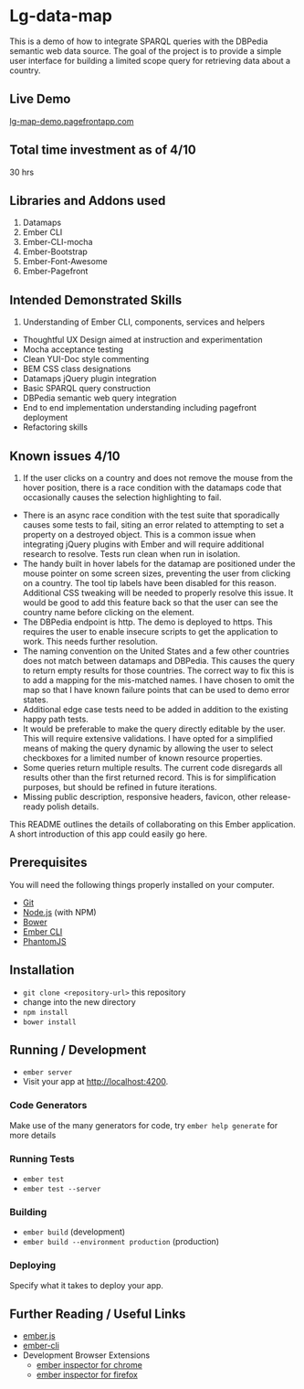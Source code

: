# Lg-data-map

This is a demo of how to integrate SPARQL queries with the DBPedia semantic web data source. The goal of the project is to provide a simple user interface for building a limited scope query for retrieving data about a country.

## Live Demo
[lg-map-demo.pagefrontapp.com](https://lg-map-demo.pagefrontapp.com)

## Total time investment as of 4/10
30 hrs

## Libraries and Addons used
1. Datamaps
2. Ember CLI
2. Ember-CLI-mocha
3. Ember-Bootstrap
4. Ember-Font-Awesome
5. Ember-Pagefront

## Intended Demonstrated Skills
1. Understanding of Ember CLI, components, services and helpers
- Thoughtful UX Design aimed at instruction and experimentation
- Mocha acceptance testing
- Clean YUI-Doc style commenting
- BEM CSS class designations
- Datamaps jQuery plugin integration
- Basic SPARQL query construction
- DBPedia semantic web query integration
- End to end implementation understanding including pagefront deployment
- Refactoring skills

## Known issues 4/10
1. If the user clicks on a country and does not remove the mouse from the hover position, there is a race condition with the datamaps code that occasionally causes the selection highlighting to fail.
- There is an async race condition with the test suite that sporadically causes some tests to fail, siting an error related to attempting to set a property on a destroyed object. This is a common issue when integrating jQuery plugins with Ember and will require additional research to resolve. Tests run clean when run in isolation.
- The handy built in hover labels for the datamap are positioned under the mouse pointer on some screen sizes, preventing the user from clicking on a country. The tool tip labels have been disabled for this reason. Additional CSS tweaking will be needed to properly resolve this issue. It would be good to add this feature back so that the user can see the country name before clicking on the element.
- The DBPedia endpoint is http. The demo is deployed to https. This requires the user to enable insecure scripts to get the application to work. This needs further resolution. 
- The naming convention on the United States and a few other countries does not match between datamaps and DBPedia. This causes the query to return empty results for those countries. The correct way to fix this is to add a mapping for the mis-matched names. I have chosen to omit the map so that I have known failure points that can be used to demo error states.
- Additional edge case tests need to be added in addition to the existing happy path tests.
- It would be preferable to make the query directly editable by the user. This will require extensive validations. I have opted for a simplified means of making the query dynamic by allowing the user to select checkboxes for a limited number of known resource properties.
- Some queries return multiple results. The current code disregards all results other than the first returned record. This is for simplification purposes, but should be refined in future iterations.
- Missing public description, responsive headers, favicon, other release-ready polish details.

This README outlines the details of collaborating on this Ember application.
A short introduction of this app could easily go here.

## Prerequisites

You will need the following things properly installed on your computer.

* [Git](http://git-scm.com/)
* [Node.js](http://nodejs.org/) (with NPM)
* [Bower](http://bower.io/)
* [Ember CLI](http://www.ember-cli.com/)
* [PhantomJS](http://phantomjs.org/)

## Installation

* `git clone <repository-url>` this repository
* change into the new directory
* `npm install`
* `bower install`

## Running / Development

* `ember server`
* Visit your app at [http://localhost:4200](http://localhost:4200).

### Code Generators

Make use of the many generators for code, try `ember help generate` for more details

### Running Tests

* `ember test`
* `ember test --server`

### Building

* `ember build` (development)
* `ember build --environment production` (production)

### Deploying

Specify what it takes to deploy your app.

## Further Reading / Useful Links

* [ember.js](http://emberjs.com/)
* [ember-cli](http://www.ember-cli.com/)
* Development Browser Extensions
  * [ember inspector for chrome](https://chrome.google.com/webstore/detail/ember-inspector/bmdblncegkenkacieihfhpjfppoconhi)
  * [ember inspector for firefox](https://addons.mozilla.org/en-US/firefox/addon/ember-inspector/)


